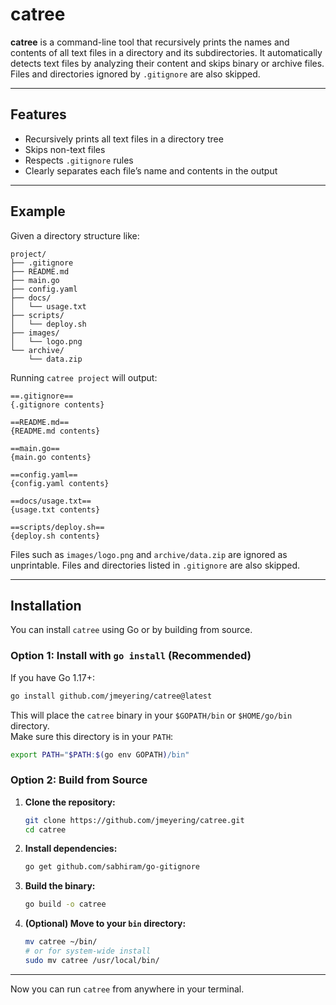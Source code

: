 # catree

**catree** is a command-line tool that recursively prints the names and
contents of all text files in a directory and its subdirectories. It
automatically detects text files by analyzing their content and skips binary or
archive files. Files and directories ignored by `.gitignore` are also skipped.

---

## Features

- Recursively prints all text files in a directory tree
- Skips non-text files
- Respects `.gitignore` rules
- Clearly separates each file’s name and contents in the output

---

## Example

Given a directory structure like:

```text
project/
├── .gitignore
├── README.md
├── main.go
├── config.yaml
├── docs/
│   └── usage.txt
├── scripts/
│   └── deploy.sh
├── images/
│   └── logo.png
└── archive/
    └── data.zip
```

Running `catree project` will output:


```
==.gitignore==
{.gitignore contents}

==README.md==
{README.md contents}

==main.go==
{main.go contents}

==config.yaml==
{config.yaml contents}

==docs/usage.txt==
{usage.txt contents}

==scripts/deploy.sh==
{deploy.sh contents}
```


Files such as `images/logo.png` and `archive/data.zip` are ignored as
unprintable. Files and directories listed in `.gitignore` are also skipped.

---

## Installation

You can install `catree` using Go or by building from source.

### Option 1: Install with `go install` (Recommended)

If you have Go 1.17+:

```sh
go install github.com/jmeyering/catree@latest
```

This will place the `catree` binary in your `$GOPATH/bin` or `$HOME/go/bin` directory.  
Make sure this directory is in your `PATH`:

```sh
export PATH="$PATH:$(go env GOPATH)/bin"
```

### Option 2: Build from Source

1. **Clone the repository:**

   ```sh
   git clone https://github.com/jmeyering/catree.git
   cd catree
   ```

2. **Install dependencies:**

   ```sh
   go get github.com/sabhiram/go-gitignore
   ```

3. **Build the binary:**

   ```sh
   go build -o catree
   ```

4. **(Optional) Move to your `bin` directory:**

   ```sh
   mv catree ~/bin/
   # or for system-wide install
   sudo mv catree /usr/local/bin/
   ```

---

Now you can run `catree` from anywhere in your terminal.

